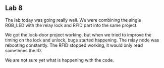 ## Lab 8

The lab today was going really well. We were combining the single RGB_LED with the relay lock and RFID part into the same project. 

We got the lock-door project working, but when we tried to improve the timing on the lock and unlock, bugs started happening. The relay node was rebooting constantly. The RFID stopped working, it would only read sometimes the ID. 

We are not sure yet what is happening with the code. 